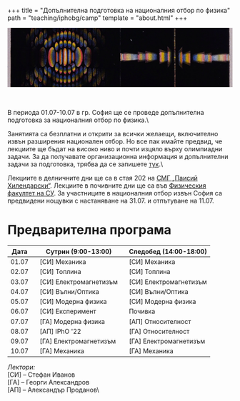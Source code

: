 +++
title = "Допълнителна подготовка на националния отбор по физика"
path = "teaching/iphobg/camp"
template = "about.html"
+++
<br />

![Fringes](/diff.png "Franges polychrômatiques -- Les phénomènes de la physique (1868)")

<br />

В периода 01.07-10.07 в гр. София ще се проведе допълнителна подготовка за националния отбор по физика.\

Занятията са безплатни и открити за всички желаещи, включително извън разширения национален отбор. Но все пак имайте предвид, че лекциите ще бъдат на високо ниво и почти изцяло върху олимпиадни задачи. За да получавате организационна информация и допълнителни задачи за подготовка, трябва да се запишете [тук](https://forms.gle/vnMPD3gjxgCNtScv6/).\

Лекциите в делничните дни ще са в стая 202 на [СМГ „Паисий Хилендарски“](https://maps.app.goo.gl/nW4C6naeuncdUxff9). Лекциите в почивните дни ще са във [Физическия факултет на СУ](https://maps.app.goo.gl/ho1JsqY5sEggBdKD6). За участниците в националния отбор извън София са предвидени нощувки с настаняване на 31.07. и отпътуване на 11.07. 

# Предварителна програма
<div align="center">

|Дата   |&nbsp;&nbsp;                Сутрин (9:00-13:00)   |&nbsp;&nbsp;       Следобед (14:00-18:00) |
|-------|--------------------------------------------------|------------------------------------------|
| 01.07 |&nbsp;&nbsp;           [СИ] Механика              |&nbsp;&nbsp;  [СИ] Механика               |
| 02.07 |&nbsp;&nbsp;         [СИ] Топлина                 |&nbsp;&nbsp;  [СИ] Топлина                |
| 03.07 |&nbsp;&nbsp;         [СИ] Електромагнетизъм       |&nbsp;&nbsp;  [СИ] Електромагнетизъм      |
| 04.07 |&nbsp;&nbsp;         [СИ] Вълни/Оптика            |&nbsp;&nbsp;  [СИ] Вълни/Оптика           |
| 05.07 |&nbsp;&nbsp;         [СИ] Модерна физика          |&nbsp;&nbsp;  [СИ] Модерна физика         |
| 06.07 |&nbsp;&nbsp;                   [СИ] Експеримент   |&nbsp;&nbsp;               Почивка        |
| 07.07 |&nbsp;&nbsp;         [ГА] Модерна физика          |&nbsp;&nbsp;      [АП] Относителност      |
| 08.07 |&nbsp;&nbsp;             [АП] IPhO '22            |&nbsp;&nbsp;         [ГА] Относителност   |
| 09.07 |&nbsp;&nbsp;               [ГА] Електромагнетизъм |&nbsp;&nbsp;   [ГА] Електромагнетизъм     |
| 10.07 |&nbsp;&nbsp;                   [ГА] Механика      |&nbsp;&nbsp;         [ГА] Механика        |

</div>

_Лектори:_\
[СИ] &#8211; Стефан Иванов\
[ГА] &#8211; Георги Александров\
[АП] &#8211; Александър Проданов\

